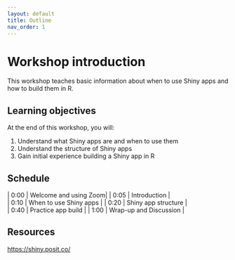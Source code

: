 ```yaml
---
layout: default
title: Outline
nav_order: 1
---
```

# Workshop introduction
This workshop teaches basic information about when to use Shiny apps and how to build them in R.

## Learning objectives

At the end of this workshop, you will:
1. Understand what Shiny apps are and when to use them
2. Understand the structure of Shiny apps
3. Gain initial experience building a Shiny app in R

## Schedule

| 0:00 | Welcome and using Zoom|
| 0:05 | Introduction |  
| 0:10 | When to use Shiny apps |
| 0:20 | Shiny app structure |   
| 0:40 | Practice app build |
| 1:00 | Wrap-up and Discussion |

## Resources
https://shiny.posit.co/

